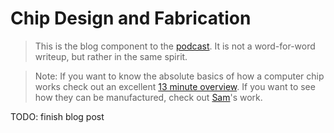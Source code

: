 # Chip Design and Fabrication
> This is the blog component to the
> [podcast](../podcasts/0004-chip_design_and_fabrication.md). It is not a
> word-for-word writeup, but rather in the same spirit.

> Note: If you want to know the absolute basics of how a computer chip works check
> out an excellent [13 minute overview][13 minute overview]. If you want to see
> how they can be manufactured, check out [Sam][Sam]'s work.

TODO: finish blog post

[13 minute overview]: https://youtu.be/bor0qLifjz4
[Sam]: http://sam.zeloof.xyz/first-ic/
